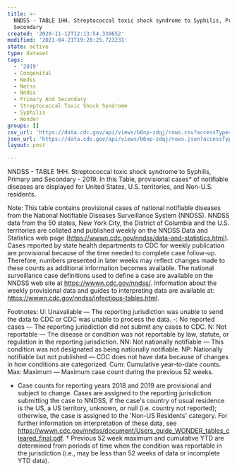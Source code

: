 ```yaml
---
title: >-
  NNDSS - TABLE 1HH. Streptococcal toxic shock syndrome to Syphilis, Primary and
  Secondary
created: '2020-11-12T12:13:54.339652'
modified: '2021-04-21T19:20:25.723231'
state: active
type: dataset
tags:
  - '2019'
  - Congenital
  - Nedss
  - Netss
  - Nndss
  - Primary And Secondary
  - Streptococcal Toxic Shock Syndrome
  - Syphilis
  - Wonder
groups: []
csv_url: 'https://data.cdc.gov/api/views/b6np-zdqj/rows.csv?accessType=DOWNLOAD'
json_url: 'https://data.cdc.gov/api/views/b6np-zdqj/rows.json?accessType=DOWNLOAD'
layout: post

---
```

NNDSS - TABLE 1HH. Streptococcal toxic shock syndrome to Syphilis, Primary and Secondary - 2019. In this Table, provisional cases* of notifiable diseases are displayed for United States, U.S. territories, and Non-U.S. residents. 

Note: 
This table contains provisional cases of national notifiable diseases from the National Notifiable Diseases Surveillance System (NNDSS). NNDSS data from the 50 states, New York City, the District of Columbia and the U.S. territories are collated and published weekly on the NNDSS Data and Statistics web page (https://wwwn.cdc.gov/nndss/data-and-statistics.html). Cases reported by state health departments to CDC for weekly publication are provisional because of the time needed to complete case follow-up. Therefore, numbers presented in later weeks may reflect changes made to these counts as additional information becomes available. The national surveillance case definitions used to define a case are available on the NNDSS web site at https://wwwn.cdc.gov/nndss/. Information about the weekly provisional data and guides to interpreting data are available at: https://wwwn.cdc.gov/nndss/infectious-tables.html. 

Footnotes:
U: Unavailable — The reporting jurisdiction was unable to send the data to CDC or CDC was unable to process the data.
-: No reported cases — The reporting jurisdiction did not submit any cases to CDC.
N: Not reportable — The disease or condition was not reportable by law, statute, or regulation in the reporting jurisdiction.
NN: Not nationally notifiable — This condition was not designated as being nationally notifiable.
NP: Nationally notifiable but not published — CDC does not have data because of changes in how conditions are categorized.
Cum: Cumulative year-to-date counts.
Max: Maximum — Maximum case count during the previous 52 weeks.
* Case counts for reporting years 2018 and 2019 are provisional and subject to change. Cases are assigned to the reporting jurisdiction submitting the case to NNDSS, if the case's country of usual residence is the US, a US territory, unknown, or null (i.e. country not reported); otherwise, the case is assigned to the 'Non-US Residents' category. For further information on interpretation of these data, see https://wwwn.cdc.gov/nndss/document/Users_guide_WONDER_tables_cleared_final.pdf. 
† Previous 52 week maximum and cumulative YTD are determined from periods of time when the condition was reportable in the jurisdiction (i.e., may be less than 52 weeks of data or incomplete YTD data).
